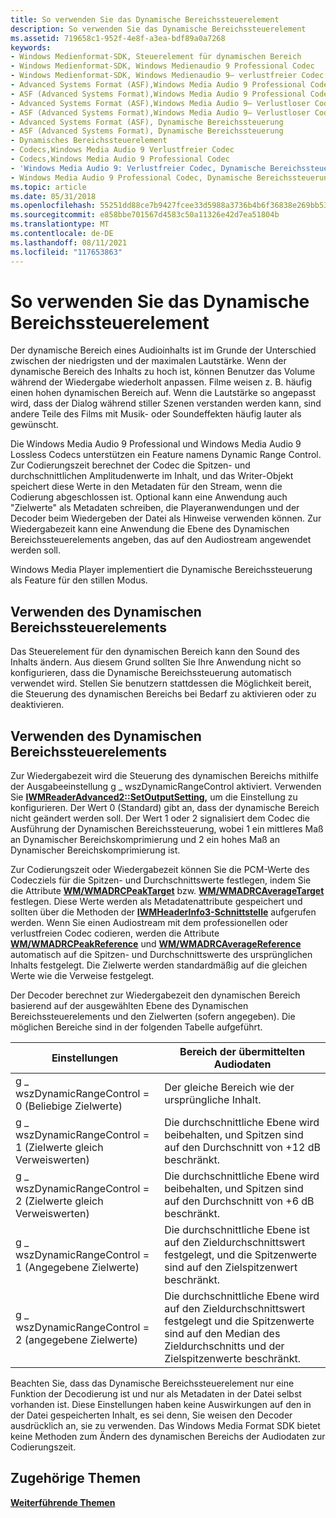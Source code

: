 ```yaml
---
title: So verwenden Sie das Dynamische Bereichssteuerelement
description: So verwenden Sie das Dynamische Bereichssteuerelement
ms.assetid: 719658c1-952f-4e8f-a3ea-bdf89a0a7268
keywords:
- Windows Medienformat-SDK, Steuerelement für dynamischen Bereich
- Windows Medienformat-SDK, Windows Medienaudio 9 Professional Codec
- Windows Medienformat-SDK, Windows Medienaudio 9– verlustfreier Codec
- Advanced Systems Format (ASF),Windows Media Audio 9 Professional Codec
- ASF (Advanced Systems Format),Windows Media Audio 9 Professional Codec
- Advanced Systems Format (ASF),Windows Media Audio 9– Verlustloser Codec
- ASF (Advanced Systems Format),Windows Media Audio 9– Verlustloser Codec
- Advanced Systems Format (ASF), Dynamische Bereichssteuerung
- ASF (Advanced Systems Format), Dynamische Bereichssteuerung
- Dynamisches Bereichssteuerelement
- Codecs,Windows Media Audio 9 Verlustfreier Codec
- Codecs,Windows Media Audio 9 Professional Codec
- 'Windows Media Audio 9: Verlustfreier Codec, Dynamische Bereichssteuerung'
- Windows Media Audio 9 Professional Codec, Dynamische Bereichssteuerung
ms.topic: article
ms.date: 05/31/2018
ms.openlocfilehash: 55251dd88ce7b9427fcee33d5988a3736b4b6f36838e269bb53a11f3b5480f05
ms.sourcegitcommit: e858bbe701567d4583c50a11326e42d7ea51804b
ms.translationtype: MT
ms.contentlocale: de-DE
ms.lasthandoff: 08/11/2021
ms.locfileid: "117653863"
---
```

# <a name="to-use-dynamic-range-control"></a>So verwenden Sie das Dynamische Bereichssteuerelement

Der dynamische Bereich eines Audioinhalts ist im Grunde der Unterschied zwischen der niedrigsten und der maximalen Lautstärke. Wenn der dynamische Bereich des Inhalts zu hoch ist, können Benutzer das Volume während der Wiedergabe wiederholt anpassen. Filme weisen z. B. häufig einen hohen dynamischen Bereich auf. Wenn die Lautstärke so angepasst wird, dass der Dialog während stiller Szenen verstanden werden kann, sind andere Teile des Films mit Musik- oder Soundeffekten häufig lauter als gewünscht.

Die Windows Media Audio 9 Professional und Windows Media Audio 9 Lossless Codecs unterstützen ein Feature namens Dynamic Range Control. Zur Codierungszeit berechnet der Codec die Spitzen- und durchschnittlichen Amplitudenwerte im Inhalt, und das Writer-Objekt speichert diese Werte in den Metadaten für den Stream, wenn die Codierung abgeschlossen ist. Optional kann eine Anwendung auch "Zielwerte" als Metadaten schreiben, die Playeranwendungen und der Decoder beim Wiedergeben der Datei als Hinweise verwenden können. Zur Wiedergabezeit kann eine Anwendung die Ebene des Dynamischen Bereichssteuerelements angeben, das auf den Audiostream angewendet werden soll.

Windows Media Player implementiert die Dynamische Bereichssteuerung als Feature für den stillen Modus.

## <a name="when-to-use-dynamic-range-control"></a>Verwenden des Dynamischen Bereichssteuerelements

Das Steuerelement für den dynamischen Bereich kann den Sound des Inhalts ändern. Aus diesem Grund sollten Sie Ihre Anwendung nicht so konfigurieren, dass die Dynamische Bereichssteuerung automatisch verwendet wird. Stellen Sie benutzern stattdessen die Möglichkeit bereit, die Steuerung des dynamischen Bereichs bei Bedarf zu aktivieren oder zu deaktivieren.

## <a name="using-dynamic-range-control"></a>Verwenden des Dynamischen Bereichssteuerelements

Zur Wiedergabezeit wird die Steuerung des dynamischen Bereichs mithilfe der Ausgabeeinstellung g \_ wszDynamicRangeControl aktiviert. Verwenden Sie [**IWMReaderAdvanced2::SetOutputSetting,**](/previous-versions/windows/desktop/api/Wmsdkidl/nf-wmsdkidl-iwmreaderadvanced2-setoutputsetting) um die Einstellung zu konfigurieren. Der Wert 0 (Standard) gibt an, dass der dynamische Bereich nicht geändert werden soll. Der Wert 1 oder 2 signalisiert dem Codec die Ausführung der Dynamischen Bereichssteuerung, wobei 1 ein mittleres Maß an Dynamischer Bereichskomprimierung und 2 ein hohes Maß an Dynamischer Bereichskomprimierung ist.

Zur Codierungszeit oder Wiedergabezeit können Sie die PCM-Werte des Codecziels für die Spitzen- und Durchschnittswerte festlegen, indem Sie die Attribute [**WM/WMADRCPeakTarget**](wm-wmadrcpeaktarget.md) bzw. [**WM/WMADRCAverageTarget**](wm-wmadrcaveragetarget.md) festlegen. Diese Werte werden als Metadatenattribute gespeichert und sollten über die Methoden der [**IWMHeaderInfo3-Schnittstelle**](/previous-versions/windows/desktop/api/wmsdkidl/nn-wmsdkidl-iwmheaderinfo3) aufgerufen werden. Wenn Sie einen Audiostream mit dem professionellen oder verlustfreien Codec codieren, werden die Attribute [**WM/WMADRCPeakReference**](wm-wmadrcpeakreference.md) und [**WM/WMADRCAverageReference**](wm-wmadrcaveragereference.md) automatisch auf die Spitzen- und Durchschnittswerte des ursprünglichen Inhalts festgelegt. Die Zielwerte werden standardmäßig auf die gleichen Werte wie die Verweise festgelegt.

Der Decoder berechnet zur Wiedergabezeit den dynamischen Bereich basierend auf der ausgewählten Ebene des Dynamischen Bereichssteuerelements und den Zielwerten (sofern angegeben). Die möglichen Bereiche sind in der folgenden Tabelle aufgeführt.



| Einstellungen                                                                | Bereich der übermittelten Audiodaten                                                                                                     |
|-------------------------------------------------------------------------|------------------------------------------------------------------------------------------------------------------------------|
| g \_ wszDynamicRangeControl = 0 (Beliebige Zielwerte)                       | Der gleiche Bereich wie der ursprüngliche Inhalt.                                                                                          |
| g \_ wszDynamicRangeControl = 1 (Zielwerte gleich Verweiswerten) | Die durchschnittliche Ebene wird beibehalten, und Spitzen sind auf den Durchschnitt von +12 dB beschränkt.                                                    |
| g \_ wszDynamicRangeControl = 2 (Zielwerte gleich Verweiswerten) | Die durchschnittliche Ebene wird beibehalten, und Spitzen sind auf den Durchschnitt von +6 dB beschränkt.                                                     |
| g \_ wszDynamicRangeControl = 1 (Angegebene Zielwerte)                 | Die durchschnittliche Ebene ist auf den Zieldurchschnittswert festgelegt, und die Spitzenwerte sind auf den Zielspitzenwert beschränkt.                                   |
| g \_ wszDynamicRangeControl = 2 (angegebene Zielwerte)                 | Die durchschnittliche Ebene wird auf den Zieldurchschnittswert festgelegt und die Spitzenwerte sind auf den Median des Zieldurchschnitts und der Zielspitzenwerte beschränkt. |



 

Beachten Sie, dass das Dynamische Bereichssteuerelement nur eine Funktion der Decodierung ist und nur als Metadaten in der Datei selbst vorhanden ist. Diese Einstellungen haben keine Auswirkungen auf den in der Datei gespeicherten Inhalt, es sei denn, Sie weisen den Decoder ausdrücklich an, sie zu verwenden. Das Windows Media Format SDK bietet keine Methoden zum Ändern des dynamischen Bereichs der Audiodaten zur Codierungszeit.

## <a name="related-topics"></a>Zugehörige Themen

<dl> <dt>

[**Weiterführende Themen**](advanced-topics.md)
</dt> </dl>

 

 




